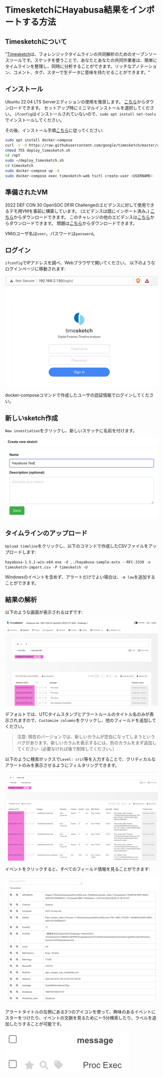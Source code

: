 # TimesketchにHayabusa結果をインポートする方法

## Timesketchについて

"[Timesketch](https://timesketch.org/)は、フォレンジックタイムラインの共同解析のためのオープンソースツールです。スケッチを使うことで、あなたとあなたの共同作業者は、簡単にタイムラインを整理し、同時に分析することができます。リッチなアノテーション、コメント、タグ、スターで生データに意味を持たせることができます。"


## インストール

Ubuntu 22.04 LTS Serverエディションの使用を推奨します。
[こちら](https://ubuntu.com/download/server)からダウンロードできます。
セットアップ時にミニマルインストールを選択してください。
`ifconfig`はインストールされていないので、`sudo apt install net-tools`でインストールしてください。

その後、インストール手順[こちら](https://timesketch.org/guides/admin/install/)に従ってください:

``` bash
sudo apt install docker-compose
curl -s -O https://raw.githubusercontent.com/google/timesketch/master/contrib/deploy_timesketch.sh
chmod 755 deploy_timesketch.sh
cd /opt
sudo ~/deploy_timesketch.sh
cd timesketch
sudo docker-compose up -d
sudo docker-compose exec timesketch-web tsctl create-user <USERNAME>
```

## 準備されたVM

2022 DEF CON 30 OpenSOC DFIR Challengeのエビデンスに対して使用できるデモ用VMを事前に構築しています。 (エビデンスは既にインポート済み。)
[こちら](https://www.dropbox.com/s/3be3s5c2r22ux2z/Prebuilt-Timesketch.ova?dl=0)からダウンロードできます。
このチャレンジの他のエビデンスは[こちら](https://docs.google.com/document/d/1XM4Gfdojt8fCn_9B8JKk9bcUTXZc0_hzWRUH4mEr7dw/mobilebasic)からダウンロードできます。
問題は[こちら](https://docs.google.com/spreadsheets/d/1vKn8BgABuJsqH5WhhS9ebIGTBG4aoP-StINRi18abo4/htmlview)からダウンロードできます。

VMのユーザ名は`user`。パスワードは`password`。

## ログイン

`ifconfig`でIPアドレスを調べ、Webブラウザで開いてください。
以下のようなログインページに移動されます:

![Timesketch Login](01-TimesketchLogin.png)

docker-composeコマンドで作成したユーザの認証情報でログインしてください。

## 新しいsketch作成

`New investiation`をクリックし、新しいスケッチに名前を付けます。

![New Investigation](02-NewInvestigation.png)

## タイムラインのアップロード

`Upload timeline`をクリックし、以下のコマンドで作成したCSVファイルをアップロードします:

`hayabusa-1.5.1-win-x64.exe -d ../hayabusa-sample-evtx --RFC-3339 -o timesketch-import.csv -P timesketch -U`

Windowsのイベントを含めず、アラートだけでよい場合は、`-m low`を追加することができます。

## 結果の解析

以下のような画面が表示されるはずです:

![Timesketch timeline](03-TimesketchTimeline.png)

デフォルトでは、UTCタイムスタンプとアラートルールのタイトル名のみが表示されますので、`Customize columns`をクリックし、他のフィールドを追加してください。

> 注意: 現在のバージョンでは、新しいカラムが空白になってしまうというバグがあります。新しいカラムを表示するには、別のカラムをまず追加してください（必要なければ後で削除してください。）

以下のように検索ボックスで`Level: crit`等を入力することで、クリティカルなアラートのみを表示させるようにフィルタリングできます。

![Timeline with columns](04-TimelineWithColumns.png)

イベントをクリックすると、すべてのフィールド情報を見ることができます:

![Field Information](05-FieldInformation.png)

アラートタイトルの左側にある3つのアイコンを使って、興味のあるイベントにスターをつけたり、イベントの文脈を見るために+-5分検索したり、ラベルを追加したりすることが可能です。

![Marking Events](06-MarkingEvents.png)